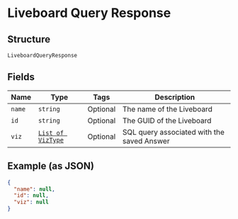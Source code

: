 
# Liveboard Query Response

## Structure

`LiveboardQueryResponse`

## Fields

| Name | Type | Tags | Description |
|  --- | --- | --- | --- |
| `name` | `string` | Optional | The name of the Liveboard |
| `id` | `string` | Optional | The GUID of the Liveboard |
| `viz` | [`List of VizType`](../../doc/models/viz-type.md) | Optional | SQL query associated with the saved Answer |

## Example (as JSON)

```json
{
  "name": null,
  "id": null,
  "viz": null
}
```

